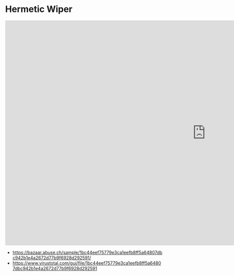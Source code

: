# Hermetic Wiper

<iframe width="1280" height="720" src="https://www.youtube.com/embed/iNHg8pe7HUI" title="YouTube video player" frameborder="0" allow="accelerometer; autoplay; clipboard-write; encrypted-media; gyroscope; picture-in-picture" allowfullscreen></iframe>

* https://bazaar.abuse.ch/sample/1bc44eef75779e3ca1eefb8ff5a64807dbc942b1e4a2672d77b9f6928d292591/
* https://www.virustotal.com/gui/file/1bc44eef75779e3ca1eefb8ff5a64807dbc942b1e4a2672d77b9f6928d292591

